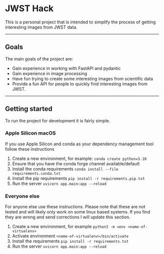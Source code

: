 # JWST Hack

This is a personal project that is intended to simplify the process of getting
interesting images from JWST data.

---

## Goals

The main goals of the project are:

- Gain experience in working with FastAPI and pydantic
- Gain experience in image processing
- Have fun trying to create some interesting images from scientific data
- Provide a fun API for people to quickly find interesting images from JWST.

---

## Getting started

To run the project for development it is fairly simple.

### Apple Silicon macOS

If you use Apple Silicon and conda as your dependency management tool follow these instructions

1. Create a new environment, for example: `conda create python=3.10`
2. Ensure that you have the conda forge channel available/default
3. Install the conda requirements `conda install --file requirements.conda.txt`
4. Install the pip requirements `pip install -r requirements.pip.txt`
5. Run the server `uvicorn app.main:app --reload`

### Everyone else

For anyone else use these instructions. Please note that these are not tested and will likely only work on
some linux based systems. If you find they are wrong and send corrections I will update this section.

1. Create a new environment, for example `python3 -m venv <name-of-virtualenv>`
2. Activate environment `<name-of-virtualenv>/bin/activate`
3. Install the requirements `pip install -r requirements.txt`
4. Run the server `uvicorn app.main:app --reload`
